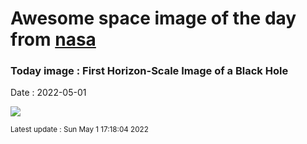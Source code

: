 
# Awesome space image of the day from [nasa](https://api.nasa.gov/)

### Today image : First Horizon-Scale Image of a Black Hole

Date : 2022-05-01


![](https://apod.nasa.gov/apod/image/2205/M87bh_EHT_960.jpg)

<small>Latest update : Sun May  1 17:18:04 2022</small>


